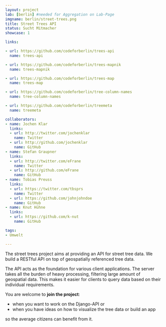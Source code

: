```yaml
---
layout: project
lab: [berlin] #needed for Aggregation on Lab-Page
imgname: berlin/street-trees.png
title: Street Trees API
status: Sucht Mitmacher
showcase: 1

links:

- url: https://github.com/codeforberlin/trees-api
  name: trees-api

- url: https://github.com/codeforberlin/trees-mapnik
  name: trees-mapnik

- url: https://github.com/codeforberlin/trees-map
  name: trees-map

- url: https://github.com/codeforberlin/tree-column-names
  name: tree-column-names

- url: https://github.com/codeforberlin/treemeta
  name: treemeta

collaborators:
- name: Jochen Klar
  links:
  - url: http://twitter.com/jochenklar
    name: Twitter
  - url: http://github.com/jochenklar
    name: GitHub
- name: Stefan Graupner
  links:
  - url: http://twitter.com/eFrane
    name: Twitter
  - url: http://github.com/eFrane
    name: GitHub
- name: Tobias Preuss
  links:
  - url: https://twitter.com/tbsprs
    name: Twitter
  - url: https://github.com/johnjohndoe
    name: GitHub
- name: Knut Hühne
  links:
  - url: https://github.com/k-nut
    name: GitHub

tags:
- Umwelt

---
```


The street trees project aims at providing an API for street tree data. We build a RESTful API on top of geospatially referenced tree data.

The API acts as the foundation for various client applications. The server takes all the burden of heavy processing, filtering large amount of geospatial data. This makes it easier for clients to query data based on their individual requirements.

You are welcome to <b>join the project</b>:
<ul>
<li>when you want to work on the Django-API or</li>
<li>when you have ideas on how to visualize the tree data or build an app</li>
</ul>
so the average citizens can benefit from it.

